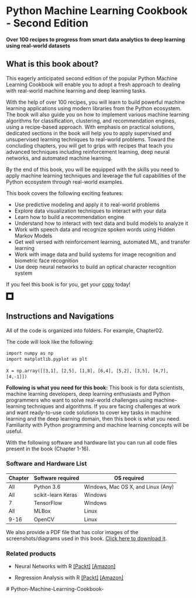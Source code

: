 # Python Machine Learning Cookbook - Second Edition 



**Over 100 recipes to progress from smart data analytics to deep learning using real-world datasets**

## What is this book about?
This eagerly anticipated second edition of the popular Python Machine Learning Cookbook will enable you to adopt a fresh approach to dealing with real-world machine learning and deep learning tasks.

With the help of over 100 recipes, you will learn to build powerful machine learning applications using modern libraries from the Python ecosystem. The book will also guide you on how to implement various machine learning algorithms for classification, clustering, and recommendation engines, using a recipe-based approach. With emphasis on practical solutions, dedicated sections in the book will help you to apply supervised and unsupervised learning techniques to real-world problems. Toward the concluding chapters, you will get to grips with recipes that teach you advanced techniques including reinforcement learning, deep neural networks, and automated machine learning.

By the end of this book, you will be equipped with the skills you need to apply machine learning techniques and leverage the full capabilities of the Python ecosystem through real-world examples.

This book covers the following exciting features:

* Use predictive modeling and apply it to real-world problems
* Explore data visualization techniques to interact with your data
* Learn how to build a recommendation engine
* Understand how to interact with text data and build models to analyze it
* Work with speech data and recognize spoken words using Hidden Markov Models
* Get well versed with reinforcement learning, automated ML, and transfer learning
* Work with image data and build systems for image recognition and biometric face recognition
* Use deep neural networks to build an optical character recognition system

If you feel this book is for you, get your [copy](https://www.amazon.com/dp/1-789-80845-6) today!

<a href="https://www.packtpub.com/?utm_source=github&utm_medium=banner&utm_campaign=GitHubBanner"><img src="https://raw.githubusercontent.com/PacktPublishing/GitHub/master/GitHub.png" 
alt="https://www.packtpub.com/" border="5" /></a>

## Instructions and Navigations
All of the code is organized into folders. For example, Chapter02.

The code will look like the following:
```
import numpy as np
import matplotlib.pyplot as plt

X = np.array([[3,1], [2,5], [1,8], [6,4], [5,2], [3,5], [4,7], [4,-1]])
```

**Following is what you need for this book:**
This book is for data scientists, machine learning developers, deep learning enthusiasts and Python programmers who want to solve real-world challenges using machine-learning techniques and algorithms. If you are facing challenges at work and want ready-to-use code solutions to cover key tasks in machine learning and the deep learning domain, then this book is what you need. Familiarity with Python programming and machine learning concepts will be useful.

With the following software and hardware list you can run all code files present in the book (Chapter 1-16).
### Software and Hardware List
| Chapter  | Software required  | OS required |
| -------- | -------------------| ----------------------------------- |
| All      | Python 3.6         | Windows, Mac OS X, and Linux (Any)  |
| All      | scikit-learn Keras | Windows                             |
| 7        | TensorFlow         | Windows                             |
| All      | MLBox              | Linux                               |
| 9-16     | OpenCV             | Linux                               |

We also provide a PDF file that has color images of the screenshots/diagrams used in this book. [Click here to download it](http://www.packtpub.com/sites/default/files/downloads/9781789808452_ColorImages.pdf).

### Related products
* Neural Networks with R  [[Packt]](https://prod.packtpub.com/in/big-data-and-business-intelligence/neural-networks-r?utm_source=github&utm_medium=repository&utm_campaign=) [[Amazon]](https://www.amazon.com/dp/1-788-39787-8)

* Regression Analysis with R  [[Packt]](https://prod.packtpub.com/in/big-data-and-business-intelligence/regression-analysis-r?utm_source=github&utm_medium=repository&utm_campaign=) [[Amazon]](https://www.amazon.com/dp/1-788-62730-X)

#   P y t h o n - M a c h i n e - L e a r n i n g - C o o k b o o k - 
 
 